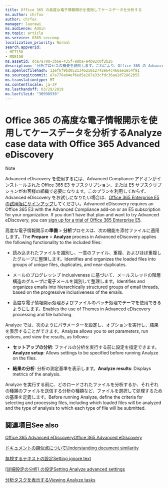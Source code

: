 ```yaml
---
title: Office 365 の高度な電子情報開示を使用してケースデータを分析する
ms.author: chrfox
author: chrfox
manager: laurawi
ms.audience: Admin
ms.topic: article
ms.service: O365-seccomp
localization_priority: Normal
search.appverid:
- MET150
- MOE150
ms.assetid: dce7a700-3b6e-435f-88ba-e4b82c0f2b26
description: '分析プロセスの概要を説明します。これにより、Office 365 の Advanced eDiscovery でパラメーター、実行オプション、および結果の表示を設定できます。 '
ms.openlocfilehash: 11ef6f9bd052134625012742e64c466ae1e54f91
ms.sourcegitcommit: e7a776a04ef6ed5e287a33cfdc36aa2d72862b55
ms.translationtype: MT
ms.contentlocale: ja-JP
ms.lasthandoff: 03/29/2019
ms.locfileid: "30998930"
---
```

# <a name="analyze-case-data-with-office-365-advanced-ediscovery"></a><span data-ttu-id="05a3f-103">Office 365 の高度な電子情報開示を使用してケースデータを分析する</span><span class="sxs-lookup"><span data-stu-id="05a3f-103">Analyze case data with Office 365 Advanced eDiscovery</span></span>

> [!NOTE]
> <span data-ttu-id="05a3f-p101">Advanced eDiscovery を使用するには、Advanced Compliance アドオンがインストールされた Office 365 E3 サブスクリプション、または E5 サブスクリプションがお客様の組織で必要になります。このプランを利用しておらず、Advanced eDiscovery をお試しになりたい場合は、[Office 365 Enterprise E5 の試用版にサインアップ](https://go.microsoft.com/fwlink/p/?LinkID=698279)してください。</span><span class="sxs-lookup"><span data-stu-id="05a3f-p101">Advanced eDiscovery requires an Office 365 E3 with the Advanced Compliance add-on or an E5 subscription for your organization. If you don't have that plan and want to try Advanced eDiscovery, you can [sign up for a trial of Office 365 Enterprise E5](https://go.microsoft.com/fwlink/p/?LinkID=698279).</span></span> 
  
<span data-ttu-id="05a3f-106">高度な電子情報開示の**準備** \> **分析**プロセスは、次の機能を添付ファイルに適用します。</span><span class="sxs-lookup"><span data-stu-id="05a3f-106">The **Prepare** \> **Analyze** process in Advanced eDiscovery applies the following functionality to the included files:</span></span> 
  
- <span data-ttu-id="05a3f-107">読み込まれたファイルを識別し、一意のファイル、重複、およびほぼ重複したグループに整理します。</span><span class="sxs-lookup"><span data-stu-id="05a3f-107">Identifies and organizes the loaded files into groups of unique files, duplicates, and near-duplicates.</span></span>
    
- <span data-ttu-id="05a3f-108">メールのプログレッシブ inclusiveness に基づいて、メールスレッドの階層構造のグループに電子メールを識別して整理します。</span><span class="sxs-lookup"><span data-stu-id="05a3f-108">Identifies and organizes emails into hierarchically structured groups of email threads, based on the progressive inclusiveness of the emails.</span></span>
    
- <span data-ttu-id="05a3f-109">高度な電子情報開示処理およびファイルのバッチ処理でテーマを使用できるようにします。</span><span class="sxs-lookup"><span data-stu-id="05a3f-109">Enables the use of Themes in Advanced eDiscovery processing and file batching.</span></span>
    
 <span data-ttu-id="05a3f-110">Analyze では、次のようにパラメーターを設定し、オプションを実行し、結果を表示することができます。</span><span class="sxs-lookup"><span data-stu-id="05a3f-110">Analyze allows you to set parameters, run options, and view the results, as follows:</span></span> 
  
- <span data-ttu-id="05a3f-111">**セットアップの分析**: ファイルの分析を実行する前に設定を指定できます。</span><span class="sxs-lookup"><span data-stu-id="05a3f-111">**Analyze setup**: Allows settings to be specified before running Analyze on the files.</span></span>
    
- <span data-ttu-id="05a3f-112">**結果の分析**: 分析の測定基準を表示します。</span><span class="sxs-lookup"><span data-stu-id="05a3f-112">**Analyze results**: Displays metrics of the analysis.</span></span> 
    
<span data-ttu-id="05a3f-113">Analyze を実行する前に、どのロードされたファイルを分析するか、それぞれの種類のファイルを送信する分析の種類など、ファイルを選択して処理するための基準を定義します。</span><span class="sxs-lookup"><span data-stu-id="05a3f-113">Before running Analyze, define the criteria for selecting and processing files, including which loaded files will be analyzed and the type of analysis to which each type of file will be submitted.</span></span> 
  
## <a name="see-also"></a><span data-ttu-id="05a3f-114">関連項目</span><span class="sxs-lookup"><span data-stu-id="05a3f-114">See also</span></span>

[<span data-ttu-id="05a3f-115">Office 365 Advanced eDiscovery</span><span class="sxs-lookup"><span data-stu-id="05a3f-115">Office 365 Advanced eDiscovery</span></span>](office-365-advanced-ediscovery.md)
  
[<span data-ttu-id="05a3f-116">ドキュメントの類似点について</span><span class="sxs-lookup"><span data-stu-id="05a3f-116">Understanding document similarity</span></span>](understand-document-similarity-in-advanced-ediscovery.md)
  
[<span data-ttu-id="05a3f-117">無視するテキストの設定</span><span class="sxs-lookup"><span data-stu-id="05a3f-117">Setting ignore text</span></span>](set-ignore-text-in-advanced-ediscovery.md)
  
<span data-ttu-id="05a3f-118">[[詳細設定の分析] の設定](set-analyze-advanced-settings-in-advanced-ediscovery.md)</span><span class="sxs-lookup"><span data-stu-id="05a3f-118">[Setting Analyze advanced settings](set-analyze-advanced-settings-in-advanced-ediscovery.md)</span></span>
  
[<span data-ttu-id="05a3f-119">分析タスクを表示する</span><span class="sxs-lookup"><span data-stu-id="05a3f-119">Viewing Analyze tasks</span></span>](view-analyze-results-in-advanced-ediscovery.md)

